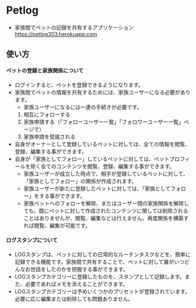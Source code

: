 # Petlog
- 家族間でペットの記録を共有するアプリケーション
https://petlog303.herokuapp.com

## 使い方
#### ペットの登録と家族関係について
- ログインすると、ペットを登録できるようになります。
- 家族間でペットの情報を共有するためには、家族ユーザーになる必要があります。
  - 家族ユーザーになるには一連の手続きが必要です。
  1. 相互にフォローする
  2. 家族申請する（「フォローユーザー一覧」「フォロワーユーザー一覧」ページで）
  3. 家族申請を受諾される
- 自身がオーナーとして登録しているペットに対しては、全ての情報を閲覧、登録、編集する事ができます。
- 自身が「家族としてフォロー」しているペットに対しては、ペットプロフィールを除く全てのコンテンツを閲覧、登録、編集する事ができます。
  - 家族ユーザーが成立した時点で、相手が登録しているペットに対して、「家族としてフォロー」の関係が作成されます。
  - 家族ユーザーが新たに登録したペットに対しては、「家族としてフォロー」をする事ができます。
  - 家族ペットへのフォローを解除、またはユーザー間の家族関係を解除しても、既にペットに対して作成されたコンテンツに関しては削除されることはありませんが、閲覧、編集などは行えません。再度関係を構築すれば閲覧、編集が可能です。

#### ログスタンプについて
- LOGスタンプは、ペットに対しての日常的なルーチンタスクなどを、簡単に記録できる機能です。家族間で共有することで、ペットに対して誰がいつどんなお世話をしたのかを把握する事ができます。
- LOGスタンプカテゴリーに登録したものを、スタンプとして記録します。また、必要であればメモを添えることができます。
- LOGスタンプカテゴリーは予めいくつかのプリセットが登録されています。必要に応じ編集または削除しても問題ありません。
